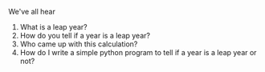 We've all hear 

1. What is a leap year?
2. How do you tell if a year is a leap year?
3. Who came up with this calculation?
4. How do I write a simple python program to tell if a year is a leap year or not?